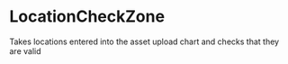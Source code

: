 # LocationCheckZone
Takes locations entered into the asset upload chart and checks that they are valid
